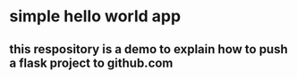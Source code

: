 # simple hello world app
## this respository is a demo to explain how to push a flask project to github.com
